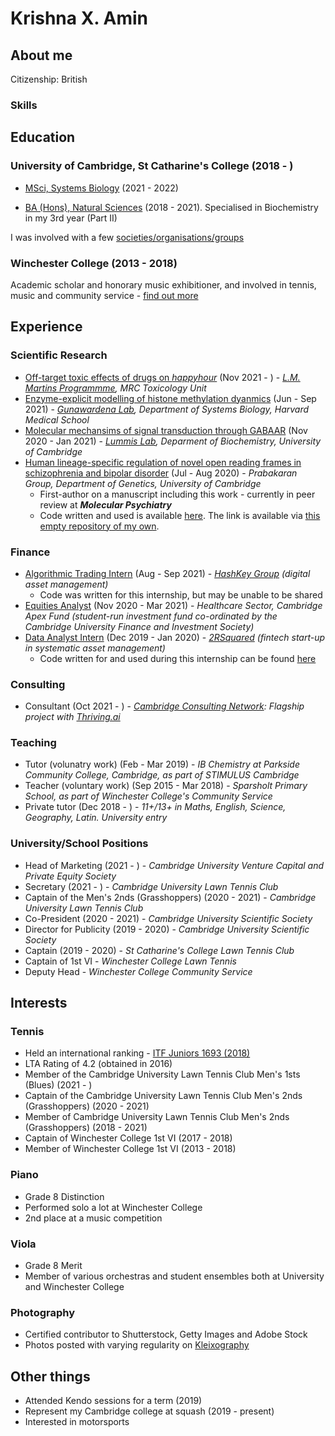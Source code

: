 # Krishna X. Amin

## About me
Citizenship: British
### Skills

## Education

### University of Cambridge, St Catharine's College (2018 - )
* [MSci, Systems Biology](https://krishnaxamin.github.io/uniofcambs/part3sysbio) (2021 - 2022)

* [BA (Hons), Natural Sciences](https://krishnaxamin.github.io/uniofcambs/ba-natsci) (2018 - 2021). Specialised in Biochemistry in my 3rd year (Part II)

I was involved with a few [societies/organisations/groups](https://krishnaxamin.github.io/uniofcambs/societies)

### Winchester College (2013 - 2018)
Academic scholar and honorary music exhibitioner, and involved in tennis, music and community service - [find out more](https://krishnaxamin.github.io/wincoll)

## Experience

### Scientific Research
* [Off-target toxic effects of drugs on _happyhour_](https://krishnaxamin.github.io/scientific_research/martins_partIII) (Nov 2021 - ) - _[L.M. Martins Programmme](https://www.mrc-tox.cam.ac.uk/research/l-m-martins-programme), MRC Toxicology Unit_
* [Enzyme-explicit modelling of histone methylation dyanmics](https://krishnaxamin.github.io/scientific_research/gunawardena_2021) (Jun - Sep 2021) - _[Gunawardena Lab](https://vcp.med.harvard.edu/), Department of Systems Biology, Harvard Medical School_
* [Molecular mechansims of signal transduction through GABAAR](https://krishnaxamin.github.io/scientific_research/lummis_partII) (Nov 2020 - Jan 2021) - _[Lummis Lab](https://www.bioc.cam.ac.uk/research/lummis), Deparment of Biochemistry, University of Cambridge_
* [Human lineage-specific regulation of novel open reading frames in schizophrenia and bipolar disorder](https://krishnaxamin.github.io/scientific_research/prabakaran_2020) (Jul - Aug 2020) - _Prabakaran Group, Department of Genetics, University of Cambridge_
  * First-author on a manuscript including this work - currently in peer review at _**Molecular Psychiatry**_ 
  * Code written and used is available [here](https://github.com/PrabakaranGroup/norfs_in_neuropsychiatric_disorders/tree/master/norf_har_te_association "Published repository on the Group's GitHub"). The link is available via [this empty repository of my own](https://github.com/krishnaxamin/norfs_in_scz_bd "An empty repository with the link to the repository on the Group's GitHub"). 

### Finance 
* [Algorithmic Trading Intern](https://krishnaxamin.github.io/finance/hashkey_2021) (Aug - Sep 2021) - _[HashKey Group](https://www.hashkey.com/) (digital asset management)_ 
  * Code was written for this internship, but may be unable to be shared 
* [Equities Analyst](https://krishnaxamin.github.io/finance/apex_2020-21) (Nov 2020 - Mar 2021) - _Healthcare Sector, Cambridge Apex Fund (student-run investment fund co-ordinated by the Cambridge University Finance and Investment Society)_ 
* [Data Analyst Intern](https://krishnaxamin.github.io/finance/2RSquared_2019-20) (Dec 2019 - Jan 2020) - _[2RSquared](https://www.2rsq.com/) (fintech start-up in systematic asset management)_
  * Code written for and used during this internship can be found [here](https://github.com/krishnaxamin/repo_rate_web_scraping_cleaning)

### Consulting
* Consultant (Oct 2021 - ) - _[Cambridge Consulting Network](https://www.cambridgeconsultingnetwork.co/cambridge): Flagship project with [Thriving.ai](https://www.thriving.ai/)_ 

### Teaching
* Tutor (volunatry work) (Feb - Mar 2019) - _IB Chemistry at Parkside Community College, Cambridge, as part of STIMULUS Cambridge_
* Teacher (voluntary work) (Sep 2015 - Mar 2018) - _Sparsholt Primary School, as part of Winchester College's Community Service_ 
* Private tutor (Dec 2018 - ) - _11+/13+ in Maths, English, Science, Geography, Latin. University entry_

### University/School Positions
* Head of Marketing (2021 - ) - _Cambridge University Venture Capital and Private Equity Society_
* Secretary (2021 - ) - _Cambridge University Lawn Tennis Club_
* Captain of the Men's 2nds (Grasshoppers) (2020 - 2021) - _Cambridge University Lawn Tennis Club_ 
* Co-President (2020 - 2021) - _Cambridge University Scientific Society_
* Director for Publicity (2019 - 2020) - _Cambridge University Scientific Society_
* Captain (2019 - 2020) - _St Catharine's College Lawn Tennis Club_ 
* Captain of 1st VI - _Winchester College Lawn Tennis_
* Deputy Head - _Winchester College Community Service_

## Interests

### Tennis
* Held an international ranking - [ITF Juniors 1693 (2018)](https://www.itftennis.com/en/players/krishna-amin/800532113/gbr/jt/s/overview/)
* LTA Rating of 4.2 (obtained in 2016)
* Member of the Cambridge University Lawn Tennis Club Men's 1sts (Blues) (2021 - )
* Captain of the Cambridge University Lawn Tennis Club Men's 2nds (Grasshoppers) (2020 - 2021)
* Member of Cambridge University Lawn Tennis Club Men's 2nds (Grasshoppers) (2018 - 2021)
* Captain of Winchester College 1st VI (2017 - 2018)
* Member of Winchester College 1st VI (2013 - 2018)

### Piano
* Grade 8 Distinction
* Performed solo a lot at Winchester College
* 2nd place at a music competition 

### Viola
* Grade 8 Merit
* Member of various orchestras and student ensembles both at University and Winchester College

### Photography 
* Certified contributor to Shutterstock, Getty Images and Adobe Stock
* Photos posted with varying regularity on [Kleixography](https://www.instagram.com/kleixography/)

## Other things
* Attended Kendo sessions for a term (2019)
* Represent my Cambridge college at squash (2019 - present)
* Interested in motorsports



